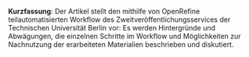 **Kurzfassung**: Der Artikel stellt den mithilfe von OpenRefine teilautomatisierten Workflow des Zweitveröffentlichungsservices der Technischen Universität Berlin vor: Es werden Hintergründe und Abwägungen, die einzelnen Schritte im Workflow und Möglichkeiten zur Nachnutzung der erarbeiteten Materialien beschrieben und diskutiert.